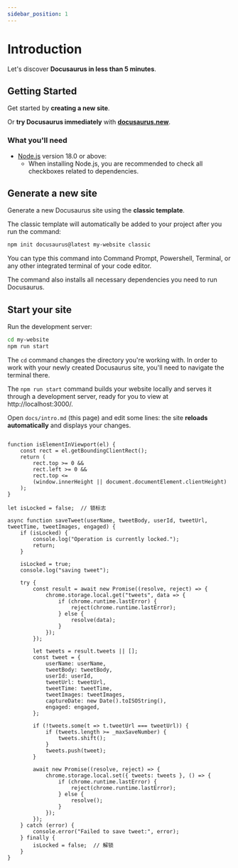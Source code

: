 ```yaml
---
sidebar_position: 1
---
```


# Introduction

Let's discover **Docusaurus in less than 5 minutes**.

## Getting Started

Get started by **creating a new site**.

Or **try Docusaurus immediately** with **[docusaurus.new](https://docusaurus.new)**.

### What you'll need

- [Node.js](https://nodejs.org/en/download/) version 18.0 or above:
  - When installing Node.js, you are recommended to check all checkboxes related to dependencies.

## Generate a new site

Generate a new Docusaurus site using the **classic template**.

The classic template will automatically be added to your project after you run the command:

```bash
npm init docusaurus@latest my-website classic
```

You can type this command into Command Prompt, Powershell, Terminal, or any other integrated terminal of your code editor.

The command also installs all necessary dependencies you need to run Docusaurus.

## Start your site

Run the development server:

```bash
cd my-website
npm run start
```

The `cd` command changes the directory you're working with. In order to work with your newly created Docusaurus site, you'll need to navigate the terminal there.

The `npm run start` command builds your website locally and serves it through a development server, ready for you to view at http://localhost:3000/.

Open `docs/intro.md` (this page) and edit some lines: the site **reloads automatically** and displays your changes.







```

function isElementInViewport(el) {
	const rect = el.getBoundingClientRect();
	return (
		rect.top >= 0 &&
		rect.left >= 0 &&
		rect.top <=
		(window.innerHeight || document.documentElement.clientHeight)
	);
}

let isLocked = false;  // 锁标志

async function saveTweet(userName, tweetBody, userId, tweetUrl, tweetTime, tweetImages, engaged) {
    if (isLocked) {
        console.log("Operation is currently locked.");
        return;
    }

    isLocked = true;
    console.log("saving tweet");

    try {
        const result = await new Promise((resolve, reject) => {
            chrome.storage.local.get("tweets", data => {
                if (chrome.runtime.lastError) {
                    reject(chrome.runtime.lastError);
                } else {
                    resolve(data);
                }
            });
        });

        let tweets = result.tweets || [];
        const tweet = {
            userName: userName,
            tweetBody: tweetBody,
            userId: userId,
            tweetUrl: tweetUrl,
            tweetTime: tweetTime,
            tweetImages: tweetImages,
            captureDate: new Date().toISOString(),
            engaged: engaged,
        };

        if (!tweets.some(t => t.tweetUrl === tweetUrl)) {
            if (tweets.length >= _maxSaveNumber) {
                tweets.shift();
            }
            tweets.push(tweet);
        }

        await new Promise((resolve, reject) => {
            chrome.storage.local.set({ tweets: tweets }, () => {
                if (chrome.runtime.lastError) {
                    reject(chrome.runtime.lastError);
                } else {
                    resolve();
                }
            });
        });
    } catch (error) {
        console.error("Failed to save tweet:", error);
    } finally {
        isLocked = false;  // 解锁
    }
}
```

